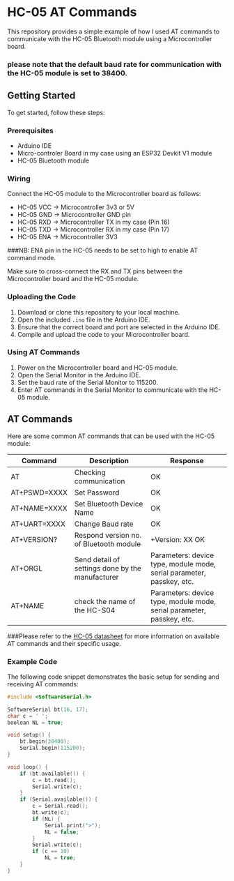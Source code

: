 # HC-05 AT Commands

This repository provides a simple example of how I used AT commands to communicate with the HC-05 Bluetooth module using a Microcontroller board.

### please note that the default baud rate for communication with the HC-05 module is set to 38400.

## Getting Started

To get started, follow these steps:

### Prerequisites

- Arduino IDE
- Micro-controler Board in my case using an ESP32 Devkit V1 module
- HC-05 Bluetooth module

### Wiring

Connect the HC-05 module to the Microcontroller board as follows:

- HC-05 VCC -> Microcontroller 3v3 or 5V
- HC-05 GND -> Microcontroller GND pin
- HC-05 RXD -> Microcontroller TX in my case (Pin 16)
- HC-05 TXD -> Microcontroller RX in my case (Pin 17)
- HC-05 ENA -> Microcontroller 3V3

###NB: ENA pin in the HC-05 needs to be set to high to enable AT command mode.

Make sure to cross-connect the RX and TX pins between the Microcontroller board and the HC-05 module.

### Uploading the Code

1. Download or clone this repository to your local machine.
2. Open the included `.ino` file in the Arduino IDE.
3. Ensure that the correct board and port are selected in the Arduino IDE.
4. Compile and upload the code to your Microcontroller board.

### Using AT Commands

1. Power on the Microcontroller board and HC-05 module.
2. Open the Serial Monitor in the Arduino IDE.
3. Set the baud rate of the Serial Monitor to 115200.
4. Enter AT commands in the Serial Monitor to communicate with the HC-05 module.

## AT Commands

Here are some common AT commands that can be used with the HC-05 module:

| Command      | Description                                      | Response                                                              |
| ------------ | ------------------------------------------------ | --------------------------------------------------------------------- |
| AT           | Checking communication                           | OK                                                                    |
| AT+PSWD=XXXX | Set Password                                     | OK                                                                    |
| AT+NAME=XXXX | Set Bluetooth Device Name                        | OK                                                                    |
| AT+UART=XXXX | Change Baud rate                                 | OK                                                                    |
| AT+VERSION?  | Respond version no. of Bluetooth module          | +Version: XX OK                                                       |
| AT+ORGL      | Send detail of settings done by the manufacturer | Parameters: device type, module mode, serial parameter, passkey, etc. |
| AT+NAME      | check the name of the HC-S04                     | Parameters: device type, module mode, serial parameter, passkey, etc. |

###Please refer to the [HC-05 datasheet](https://s3-sa-east-1.amazonaws.com/robocore-lojavirtual/709/HC-05_ATCommandSet.pdf) for more information on available AT commands and their specific usage.

### Example Code

The following code snippet demonstrates the basic setup for sending and receiving AT commands:

```cpp
#include <SoftwareSerial.h>

SoftwareSerial bt(16, 17);
char c = ' ';
boolean NL = true;

void setup() {
    bt.begin(38400);
    Serial.begin(115200);
}

void loop() {
    if (bt.available()) {
        c = bt.read();
        Serial.write(c);
    }
    if (Serial.available()) {
        c = Serial.read();
        bt.write(c);
        if (NL) {
            Serial.print(">");
            NL = false;
        }
        Serial.write(c);
        if (c == 10)
            NL = true;
    }
}
```
